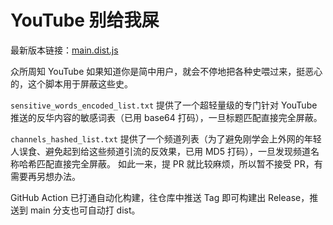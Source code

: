 # YouTube 别给我屎

最新版本链接：[main.dist.js](https://github.com/brangpd/youtube-dont-give-me-shit/releases/latest/download/main.dist.js)

众所周知 YouTube 如果知道你是简中用户，就会不停地把各种史喂过来，挺恶心的，这个脚本用于屏蔽这些史。

`sensitive_words_encoded_list.txt` 提供了一个超轻量级的专门针对 YouTube 推送的反华内容的敏感词表（已用 base64 打码），一旦标题匹配直接完全屏蔽。

`channels_hashed_list.txt` 提供了一个频道列表（为了避免刚学会上外网的年轻人误食、避免起到给这些频道引流的反效果，已用 MD5 打码），一旦发现频道名称哈希匹配直接完全屏蔽。
如此一来，提 PR 就比较麻烦，所以暂不接受 PR，有需要再另想办法。

GitHub Action 已打通自动化构建，往仓库中推送 Tag 即可构建出 Release，推送到 main 分支也可自动打 dist。
